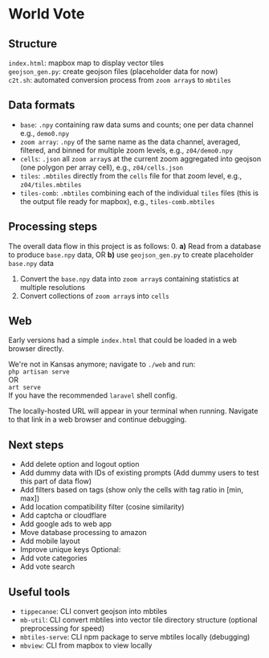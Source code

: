 # World Vote

## Structure
`index.html`: mapbox map to display vector tiles  
`geojson_gen.py`: create geojson files (placeholder data for now)  
`c2t.sh`: automated conversion process from `zoom array`s to `mbtiles`

## Data formats
* `base`: `.npy` containing raw data sums and counts; one per data channel e.g., `demo0.npy`  
* `zoom array`: `.npy` of the same name as the data channel, averaged, filtered, and binned for multiple zoom levels, e.g., `z04/demo0.npy`  
* `cells`: `.json` all `zoom array`s at the current zoom aggregated into geojson (one polygon per array cell), e.g., `z04/cells.json`
* `tiles`: `.mbtiles` directly from the `cells` file for that zoom level, e.g., `z04/tiles.mbtiles`  
* `tiles-comb`: `.mbtiles` combining each of the individual `tiles` files (this is the output file ready for mapbox), e.g., `tiles-comb.mbtiles`  

## Processing steps
The overall data flow in this project is as follows:
0. **a)** Read from a database to produce `base.npy` data, OR **b)** use `geojson_gen.py` to create placeholder `base.npy` data  
1. Convert the `base.npy` data into `zoom array`s containing statistics at multiple resolutions
2. Convert collections of `zoom array`s into `cells`


## Web
Early versions had a simple `index.html` that could be loaded in a web browser directly.

We're not in Kansas anymore; navigate to `./web` and run:  
`php artisan serve`  
OR  
`art serve`  
If you have the recommended `laravel` shell config.

The locally-hosted URL will appear in your terminal when running. Navigate to that link in a web browser and continue debugging.


## Next steps
* Add delete option and logout option
* Add dummy data with IDs of existing prompts (Add dummy users to test this part of data flow)
* Add filters based on tags (show only the cells with tag ratio in [min, max])  
* Add location compatibility filter (cosine similarity)
* Add captcha or cloudflare
* Add google ads to web app  
* Move database processing to amazon  
* Add mobile layout
* Improve unique keys
Optional:
* Add vote categories  
* Add vote search  


## Useful tools
* `tippecanoe`: CLI convert geojson into mbtiles  
* `mb-util`: CLI convert mbtiles into vector tile directory structure (optional preprocessing for speed)  
* `mbtiles-serve`: CLI npm package to serve mbtiles locally (debugging)  
* `mbview`: CLI from mapbox to view locally  
